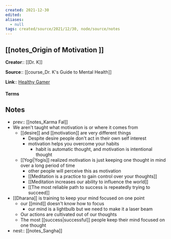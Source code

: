```yaml
---
created: 2021-12-30 
edited: 
aliases:
  - null
tags: created/source/2021/12/30, node/source/notes
---
```


## [[notes_Origin of Motivation ]]
**Creator**:: [[Dr. K]]
 
**Source**:: [[course_Dr. K's Guide to Mental Health]]

**Link**:: [Healthy Gamer](https://coaching.healthygamer.gg/guide/lessons/origin-of-motivation)

#### Terms
## Notes
- prev:: [[notes_Karma Fal]]
- We aren't taught what motivation is or where it comes from
	- [[desire]] and [[motivation]] are very different things
		- Despite desire people don't act in their own self interest
		- motivation helps you overcome your habits
			- habit is automatic thought, and motivation is intentional thought
	- [[Yogi|Yogis]] realized motivation is just keeping one thought in mind over a long period of time
		- other people will perceive this as motivation
		- [[Meditation is a practice to gain control over your thoughts]]
		- [[Meditation increases our ability to influence the world]]
		- [[The most reliable path to success is repeatedly trying to succeed]]
- [[Dharana]] is training to keep your mind focused on one point
	- our [[mind]] doesn't know how to focus
		- our mind is a lightbulb but we need to make it a laser beam
	- Our actions are cultivated out of our thoughts
	- The most [[success|successful]] people keep their mind focused on one thought
- nest:: [[notes_Sangha]]
	